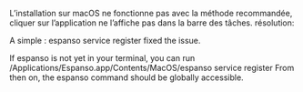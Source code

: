 L’installation sur macOS ne fonctionne pas avec la méthode recommandée, cliquer sur l’application ne l’affiche pas dans la barre des tâches.
résolution:

A simple :
espanso service register
fixed the issue.

If espanso is not yet in your terminal, you can run
/Applications/Espanso.app/Contents/MacOS/espanso service register
From then on, the espanso command should be globally accessible.
